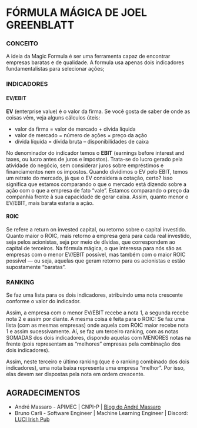 # FÓRMULA MÁGICA DE JOEL GREENBLATT

### CONCEITO
A ideia da Magic Formula é ser uma ferramenta capaz de encontrar empresas baratas e de qualidade. A formula usa apenas dois indicadores fundamentalistas para selecionar ações;

### INDICADORES
#### EV/EBIT 

 **EV** (enterprise value) é o valor da firma. Se você gosta de saber de onde as coisas vêm, veja alguns cálculos úteis:
- valor da firma = valor de mercado + dívida líquida
- valor de mercado = número de ações × preço da ação
- dívida líquida = dívida bruta – disponibilidades de caixa

No denominador do indicador temos o **EBIT** (earnings before interest and taxes, ou lucro antes de juros e impostos). Trata-se do lucro gerado pela atividade do negócio, sem considerar juros sobre empréstimos e financiamentos nem os impostos. Quando dividimos o EV pelo EBIT, temos um retrato do mercado, já que o EV considera a cotação, certo? Isso significa que estamos comparando o que o mercado está dizendo sobre a ação com o que a empresa de fato “vale”. Estamos comparando o preço da companhia frente à sua capacidade de gerar caixa. Assim, quanto menor o EV/EBIT, mais barata estaria a ação. 

#### ROIC 
Se refere a return on invested capital, ou retorno sobre o capital investido. Quanto maior o ROIC, mais retorno a empresa gera para cada real investido, seja pelos acionistas, seja por meio de dívidas, que correspondem ao capital de terceiros. Na fórmula mágica, o que interessa para nós são as empresas com o menor EV/EBIT possível, mas também com o maior ROIC possível — ou seja, aquelas que geram retorno para os acionistas e estão supostamente “baratas”.

### RANKING
Se faz uma lista para os dois indicadores, atribuindo uma nota crescente conforme o valor do indicador.

Assim, a empresa com o menor EV/EBIT recebe a nota 1, a segunda recebe nota 2 e assim por diante.
A mesma coisa é feita para o ROIC: Se faz uma lista (com as mesmas empresas) onde aquela com ROIC maior recebe nota 1 e assim sucessivamente.
Aí, se faz um terceiro ranking, com as notas SOMADAS dos dois indicadores, dispondo aquelas com MENORES notas na frente (pois representam as “melhores” empresas pela combinação dos dois indicadores).

Assim, neste terceiro e último ranking (que é o ranking combinado dos dois indicadores), uma nota baixa representa uma empresa “melhor”.
Por isso, elas devem ser dispostas pela nota em ordem crescente.

## AGRADECIMENTOS

- André Massaro - APIMEC | CNPI-P | [Blog do André Massaro](https://www.andremassaro.com.br/sobre/ "Blog do André Massaro")
- Bruno Carli - Software Engineer | Machine Learning Engineer | Discord: [LUCI Irish Pub](https://discord.gg/bDsk3qax "LUCI Irish Pub")
